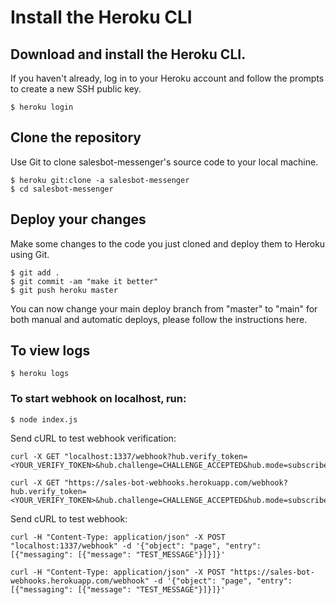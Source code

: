 # Install the Heroku CLI

## Download and install the Heroku CLI.

If you haven't already, log in to your Heroku account and follow the prompts to create a new SSH public key.

    $ heroku login

## Clone the repository

Use Git to clone salesbot-messenger's source code to your local machine.

    $ heroku git:clone -a salesbot-messenger
    $ cd salesbot-messenger

## Deploy your changes

Make some changes to the code you just cloned and deploy them to Heroku using Git.

    $ git add .
    $ git commit -am "make it better"
    $ git push heroku master

You can now change your main deploy branch from "master" to "main" for both manual and automatic deploys, please follow the instructions here.

## To view logs

    $ heroku logs

### To start webhook on localhost, run:

    $ node index.js

Send cURL to test webhook verification:

    curl -X GET "localhost:1337/webhook?hub.verify_token=<YOUR_VERIFY_TOKEN>&hub.challenge=CHALLENGE_ACCEPTED&hub.mode=subscribe"

    curl -X GET "https://sales-bot-webhooks.herokuapp.com/webhook?hub.verify_token=<YOUR_VERIFY_TOKEN>&hub.challenge=CHALLENGE_ACCEPTED&hub.mode=subscribe"

Send cURL to test webhook:

    curl -H "Content-Type: application/json" -X POST "localhost:1337/webhook" -d '{"object": "page", "entry": [{"messaging": [{"message": "TEST_MESSAGE"}]}]}'

    curl -H "Content-Type: application/json" -X POST "https://sales-bot-webhooks.herokuapp.com/webhook" -d '{"object": "page", "entry": [{"messaging": [{"message": "TEST_MESSAGE"}]}]}'

